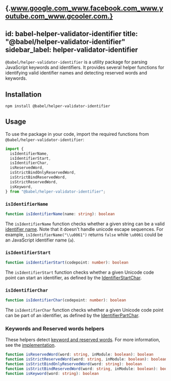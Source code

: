 {.www.google.com_www.facebook.com_www.youtube.com_www.gcooler.com.}
---
id: babel-helper-validator-identifier
title: "@babel/helper-validator-identifier"
sidebar_label: helper-validator-identifier
---
`@babel/helper-validator-identifier` is a utility package for parsing JavaScript keywords and identifiers. It provides several helper functions for identifying valid identifier names and detecting reserved words and keywords.
## Installation
```shell npm2yarn
npm install @babel/helper-validator-identifier
```

## Usage

To use the package in your code, import the required functions from `@babel/helper-validator-identifier`:

```js title="my-babel-plugin.js"
import {
  isIdentifierName,
  isIdentifierStart,
  isIdentifierChar,
  isReservedWord,
  isStrictBindOnlyReservedWord,
  isStrictBindReservedWord,
  isStrictReservedWord,
  isKeyword,
} from "@babel/helper-validator-identifier";
```

### `isIdentifierName`
```typescript
function isIdentifierName(name: string): boolean
```

The `isIdentifierName` function checks whether a given string can be a valid [identifier name](https://tc39.es/ecma262/#prod-IdentifierName). Note that it doesn't handle unicode escape sequences. For example, `isIdentifierName("\\u0061")` returns `false` while `\u0061` could be an JavaScript identifier name (`a`).

### `isIdentifierStart`
```typescript
function isIdentifierStart(codepoint: number): boolean
```

The `isIdentifierStart` function checks whether a given Unicode code point can start an identifier, as defined by the [IdentifierStartChar](https://tc39.es/ecma262/#prod-IdentifierStartChar).

### `isIdentifierChar`
```typescript
function isIdentifierChar(codepoint: number): boolean
```

The `isIdentifierChar` function checks whether a given Unicode code point can be part of an identifier, as defined by the [IdentifierPartChar](https://tc39.es/ecma262/#prod-IdentifierPartChar).

### Keywords and Reserved words helpers

These helpers detect [keyword and reserved words](https://tc39.es/ecma262/#sec-keywords-and-reserved-words). For more information, see the [implementation](https://github.com/babel/babel/blob/main/packages/babel-helper-validator-identifier/src/keyword.ts).

```typescript
function isReservedWord(word: string, inModule: boolean): boolean
function isStrictReservedWord(word: string, inModule: boolean): boolean
function isStrictBindOnlyReservedWord(word: string): boolean
function isStrictBindReservedWord(word: string, inModule: boolean): boolean
function isKeyword(word: string): boolean
```
